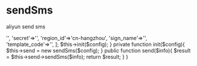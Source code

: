 # sendSms
aliyun send sms
<?php

/**
 * Created by PhpStorm.
 * User: lhx
 * Date: 2019/12/16
 * Time: 17:17
 */

use Sms\sendSms;

class Message{

    private $send;

    function __construct(){

        $config=[
            'key'=>'',
            'secret'=>'',
            'region_id'=>'cn-hangzhou',
            'sign_name'=>'',
            'template_code'=>'',
        ];

        $this->init($config);
    }

    private function init($config){

       $this->send = new sendSms($config);

    }

    public function send($info){

        $result = $this->send->sendSms($info);
        return $result;
    }


}
